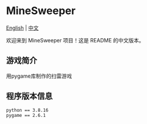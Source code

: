 # MineSweeper

[English](README.md) | [中文](README_CN.md)

欢迎来到 MineSweeper 项目！这是 README 的中文版本。

## 游戏简介

用pygame库制作的扫雷游戏

## 程序版本信息

```
python == 3.8.16
pygame == 2.6.1
```
